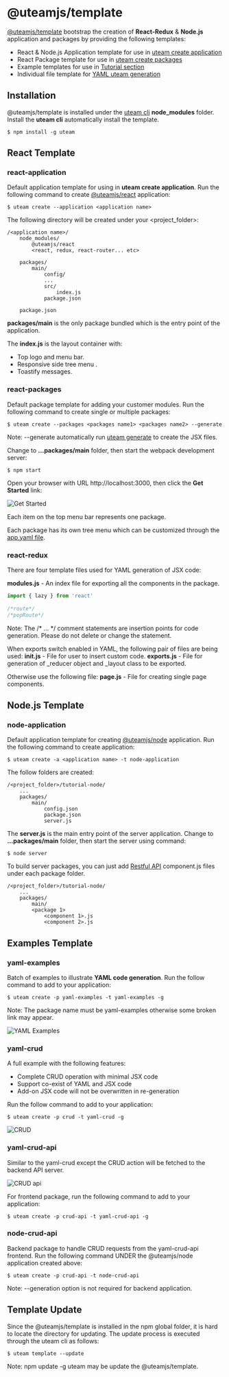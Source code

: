 # @uteamjs/template
[@uteamjs/template](https://u.team/document/template) bootstrap the creation of **React-Redux** & __Node.js__ application and packages by providing the following templates:
- React & Node.js Application template for use in [uteam create application](https://u.team/document/cli#create)
- React Package template for use in [uteam create packages](https://u.team/document/cli#create)
- Example templates for use in [Tutorial section](https://u.team/document/tutorial/helloworld)
- Individual file template for [YAML uteam generation](https://u.team/document/cli#generate)

## Installation
@uteamjs/template is installed under the [uteam cli](https://u.team/document/cli) __node_modules__ folder.  Install the __uteam cli__ automatically install the template.
```
$ npm install -g uteam
```

## React Template
### react-application
Default application template for using in __uteam create application__. Run the following command to create [@uteamjs/react](https://u.team/document/uteam-react/overview) application:
```
$ uteam create --application <application name>
```
The following directory will be created under your <project_folder>:
```
/<application name>/
    node_modules/
        @uteamjs/react  
        <react, redux, react-router... etc>

    packages/
        main/
            config/
            ...
            src/
                index.js
            package.json

    package.json
```
__packages/main__ is the only package bundled which is the entry point of the application.   

The __index.js__ is the layout container with:
- Top logo and menu bar.
- Responsive side tree menu .
- Toastify messages.
### react-packages
Default package template for adding your customer modules.  Run the following command to create single or multiple packages:
```
$ uteam create --packages <packages name1> <packages name2> --generate
```
Note: --generate automatically run [uteam generate](https://u.team/document/cli#generate) to create the JSX files.

Change to __...packages/main__ folder, then start the webpack development server:
```
$ npm start
```
Open your browser with URL http://localhost:3000, then click the __Get Started__ link:

![Get Started](https://u.team/assets/img/kix.sznz2xcqhgjb.png)

Each item on the top menu bar represents one package.  

Each package has its own tree menu which can be customized through the [app.yaml file](https://u.team/document/yaml/appyaml). 
### react-redux
There are four template files used for YAML generation of JSX code:

__modules.js__ - An index file for exporting all the components in the package.
```jsx
import { lazy } from 'react'
 
/*route*/
/*popRoute*/
```
Note: The /* … */ comment statements are insertion points for code generation. Please do not delete or change the statement.

When exports switch enabled in YAML, the following pair of files are being used:
__init.js__ - File for user to insert custom code.
__exports.js__ - File for generation of _reducer object and _layout class to be exported.

Otherwise use the following file:
__page.js__ - File for creating single page components.

## Node.js Template
### node-application
Default application template for creating [@uteamjs/node](https://u.team/document/uteam-node/overview) application.  Run the following command to create application:
```
$ uteam create -a <application name> -t node-application
```
The follow folders are created:
```
/<project_folder>/tutorial-node/
    ...
    packages/
        main/
            config.json
            package.json
            server.js
```
The __server.js__ is the main entry point of the server application.   Change to __...packages/main__ folder, then start the server using command:
```
$ node server
```
To build server packages, you can just add [Restful API](https://u.team/document/uteam-node/api) component.js files under each package folder.
```
/<project_folder>/tutorial-node/
    ...
    packages/
        main/
        <package 1>
            <component 1>.js
            <component 2>.js
```

## Examples Template
### yaml-examples
Batch of examples to illustrate __YAML code generation__. Run the follow command to add to your application:
```
$ uteam create -p yaml-examples -t yaml-examples -g
```
Note: The package name must be yaml-examples otherwise some broken link may appear.

![YAML Examples](https://u.team/assets/img/kix.k452tyxghxfs.png)

### yaml-crud 
A full example with the following features:
- Complete CRUD operation with minimal JSX code
- Support co-exist of YAML and JSX code
- Add-on JSX code will not be overwritten in re-generation

Run the follow command to add to your application:
```
$ uteam create -p crud -t yaml-crud -g
```
![CRUD](https://u.team/assets/img/kix.tbr16n77h14y.png)
### yaml-crud-api
Similar to the yaml-crud except the CRUD action will be fetched to the backend API server. 

![CRUD api](https://u.team/assets/img/kix.z7pqrddqn169.png)

For frontend package, run the following command to add to your application:
```
$ uteam create -p crud-api -t yaml-crud-api -g
```
### node-crud-api
Backend package to handle CRUD requests from the yaml-crud-api frontend. Run the following command UNDER the @uteamjs/node application created above:
```
$ uteam create -p crud-api -t node-crud-api
```
Note: --generation option is not required for backend application.


## Template Update
Since the @uteamjs/template is installed in the npm global folder, it is hard to locate the directory for updating.  The update process is executed through the uteam cli as follows:
```
$ uteam template --update
```
Note: npm update -g uteam may be update the @uteamjs/template.